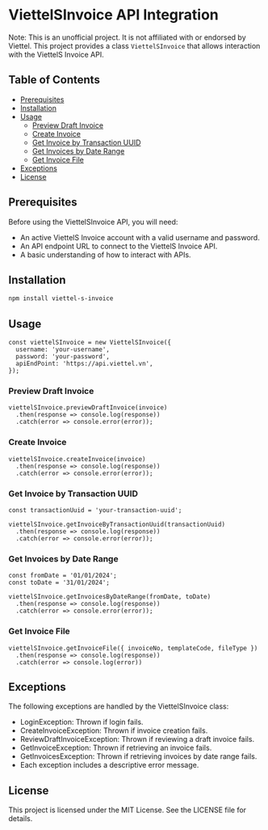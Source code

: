 # ViettelSInvoice API Integration

Note: This is an unofficial project. It is not affiliated with or endorsed by Viettel.
This project provides a class `ViettelSInvoice` that allows interaction with the ViettelS Invoice API.

## Table of Contents

- [Prerequisites](#prerequisites)
- [Installation](#installation)
- [Usage](#usage)
  - [Preview Draft Invoice](#preview-draft-invoice)
  - [Create Invoice](#create-invoice)
  - [Get Invoice by Transaction UUID](#get-invoice-by-transaction-uuid)
  - [Get Invoices by Date Range](#get-invoices-by-date-range)
  - [Get Invoice File](#get-invoice-file)
- [Exceptions](#exceptions)
- [License](#license)

## Prerequisites

Before using the ViettelSInvoice API, you will need:

- An active ViettelS Invoice account with a valid username and password.
- An API endpoint URL to connect to the ViettelS Invoice API.
- A basic understanding of how to interact with APIs.

## Installation

```BASH
npm install viettel-s-invoice
```

## Usage

```JS
const viettelSInvoice = new ViettelSInvoice({
  username: 'your-username',
  password: 'your-password',
  apiEndPoint: 'https://api.viettel.vn',
});
```

### Preview Draft Invoice

```JS
viettelSInvoice.previewDraftInvoice(invoice)
  .then(response => console.log(response))
  .catch(error => console.error(error));
```

### Create Invoice

```JS
viettelSInvoice.createInvoice(invoice)
  .then(response => console.log(response))
  .catch(error => console.error(error));
```

### Get Invoice by Transaction UUID

```JS
const transactionUuid = 'your-transaction-uuid';

viettelSInvoice.getInvoiceByTransactionUuid(transactionUuid)
  .then(response => console.log(response))
  .catch(error => console.error(error));
```

### Get Invoices by Date Range

```JS
const fromDate = '01/01/2024';
const toDate = '31/01/2024';

viettelSInvoice.getInvoicesByDateRange(fromDate, toDate)
  .then(response => console.log(response))
  .catch(error => console.error(error));
```

### Get Invoice File

```JS
viettelSInvoice.getInvoiceFile({ invoiceNo, templateCode, fileType })
  .then(response => console.log(response))
  .catch(error => console.log(error))
```

## Exceptions

The following exceptions are handled by the ViettelSInvoice class:

- LoginException: Thrown if login fails.
- CreateInvoiceException: Thrown if invoice creation fails.
- ReviewDraftInvoiceException: Thrown if reviewing a draft invoice fails.
- GetInvoiceException: Thrown if retrieving an invoice fails.
- GetInvoicesException: Thrown if retrieving invoices by date range fails.
- Each exception includes a descriptive error message.

## License

This project is licensed under the MIT License. See the LICENSE file for details.
